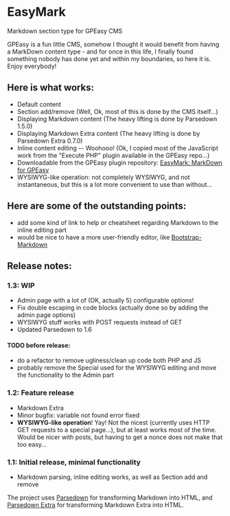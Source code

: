 # EasyMark
Markdown section type for GPEasy CMS

GPEasy is a fun little CMS, somehow I thought it would benefit from having a MarkDown content type - and for once in this life, I finally found something nobody has done yet and within my boundaries, so here it is. Enjoy everybody!

## Here is what works:
 * Default content
 * Section add/remove (Well, Ok, most of this is done by the CMS itself...)
 * Displaying Markdown content (The heavy lifting is done by Parsedown 1.5.0)
 * Displaying Markdown Extra content (The heavy lifting is done by Parsedown Extra 0.7.0)
 * Inline content editing -- Woohooo! (Ok, I copied most of the JavaScript work from the "Execute PHP" plugin available in the GPEasy repo...)
 * Downloadable from the GPEasy plugin repository: [EasyMark: MarkDown for GPEasy](http://gpeasy.com/Plugins/301_EasyMark_MarkDown_for_GPEasy)
 * WYSIWYG-like operation: not completely WYSIWYG, and not instantaneous, but this is a lot more convenient to use than without...

## Here are some of the outstanding points:
 * add some kind of link to help or cheatsheet regarding Markdown to the inline editing part
 * would be nice to have a more user-friendly editor, like [Bootstrap-Markdown](http://www.codingdrama.com/bootstrap-markdown/)

## Release notes:

### 1.3: WIP
 * Admin page with a lot of (OK, actually 5) configurable options!
 * Fix double escaping in code blocks (actually done so by adding the admin page options)
 * WYSIWYG stuff works with POST requests instead of GET
 * Updated Parsedown to 1.6

#### TODO before release:
 * do a refactor to remove ugliness/clean up code both PHP and JS
 * probably remove the Special used for the WYSIWYG editing and move the functionality to the Admin part

### 1.2: Feature release
 * Markdown Extra
 * Minor bugfix: variable not found error fixed
 * **WYSIWYG-like operation**! Yay! Not the nicest (currently uses HTTP GET requests to a special page...), but at least works most of the time. Would be nicer with posts, but having to get a nonce does not make that too easy...
 
### 1.1: Initial release, minimal functionality
 * Markdown parsing, inline editing works, as well as Section add and remove
  
The project uses [Parsedown](https://github.com/erusev/parsedown) for transforming Markdown into HTML, and [Parsedown Extra](https://github.com/erusev/parsedown-extra) for transforming Markdown Extra into HTML.